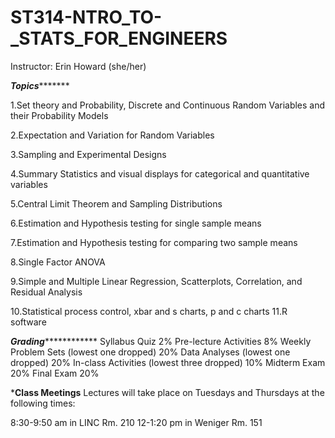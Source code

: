 # ST314-NTRO_TO-_STATS_FOR_ENGINEERS

Instructor:  Erin Howard (she/her)

***************************************Topics**********************************************

1.Set theory and Probability, Discrete and Continuous Random Variables and their Probability Models

2.Expectation and Variation for Random Variables

3.Sampling and Experimental Designs

4.Summary Statistics and visual displays for categorical and quantitative variables

5.Central Limit Theorem and Sampling Distributions

6.Estimation and Hypothesis testing for single sample means 

7.Estimation and Hypothesis testing for comparing two sample means

8.Single Factor ANOVA

9.Simple and Multiple Linear Regression, Scatterplots, Correlation, and Residual Analysis

10.Statistical process control, xbar and s charts, p and c charts
11.R software


*************Grading*************************
Syllabus Quiz	2%
Pre-lecture Activities	8%
Weekly Problem Sets (lowest one dropped)	20%
Data Analyses (lowest one dropped)	20%
In-class Activities (lowest three dropped)	10%
Midterm Exam	20%
Final Exam	20%


*******************************Class Meetings******************************
Lectures will take place on Tuesdays and Thursdays at the following times:

8:30-9:50 am in LINC Rm. 210
12-1:20 pm in Weniger Rm. 151

